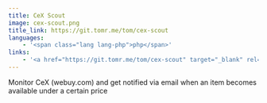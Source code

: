 ```yaml
---
title: CeX Scout
image: cex-scout.png
title_link: https://git.tomr.me/tom/cex-scout
languages:
    - '<span class="lang lang-php">php</span>'
links:
    - '<a href="https://git.tomr.me/tom/cex-scout" target="_blank" rel="noopener noreferrer">view code</a>'
---
```


Monitor CeX (webuy.com) and get notified via email when an item becomes available under a certain price